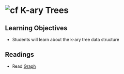 ![cf](http://i.imgur.com/7v5ASc8.png) K-ary Trees
===

## Learning Objectives
* Students will learn about the k-ary tree data structure

## Readings
* Read [Graph](https://codefellows.github.io/code-401-dotnet-guide/Curriculum/Class26/Resources/Graphs)
